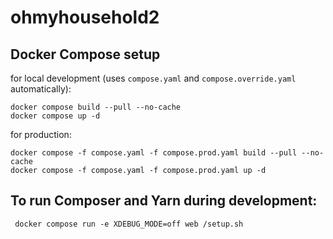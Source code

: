 # ohmyhousehold2

## Docker Compose setup
for local development (uses `compose.yaml` and `compose.override.yaml` automatically):
```shell
docker compose build --pull --no-cache
docker compose up -d
```

for production:
```shell
docker compose -f compose.yaml -f compose.prod.yaml build --pull --no-cache
docker compose -f compose.yaml -f compose.prod.yaml up -d
```

## To run Composer and Yarn during development:
```shell
 docker compose run -e XDEBUG_MODE=off web /setup.sh 
```
